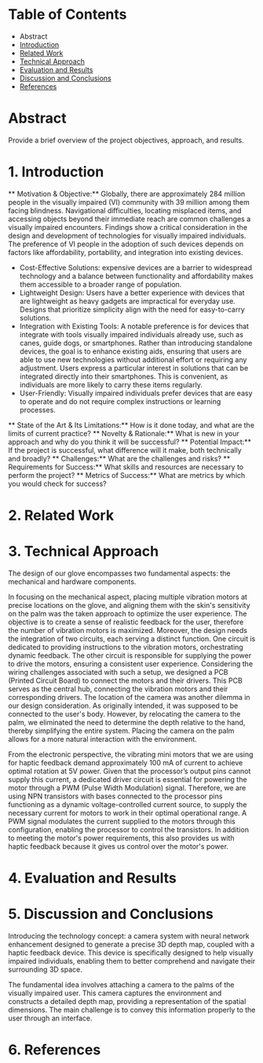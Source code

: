 # Table of Contents
* Abstract
* [Introduction](#1-introduction)
* [Related Work](#2-related-work)
* [Technical Approach](#3-technical-approach)
* [Evaluation and Results](#4-evaluation-and-results)
* [Discussion and Conclusions](#5-discussion-and-conclusions)
* [References](#6-references)

# Abstract

Provide a brief overview of the project objectives, approach, and results.

# 1. Introduction

** Motivation & Objective:**
Globally, there are approximately 284 million people in the visually impaired (VI) community with 39 million among them facing blindness. Navigational difficulties, locating misplaced items, and accessing objects beyond their immediate reach are common challenges a visually impaired encounters.
Findings show a critical consideration in the design and development of technologies for visually impaired individuals. The preference of VI people in the adoption of such devices depends on factors like affordability, portability, and integration into existing devices.
- Cost-Effective Solutions: expensive devices are a barrier to widespread technology and a balance between functionality and affordability makes them accessible to a broader range of population.
- Lightweight Design: Users have a better experience with devices that are lightweight as heavy gadgets are impractical for everyday use. Designs that prioritize simplicity align with the need for easy-to-carry solutions.
- Integration with Existing Tools: A notable preference is for devices that integrate with tools visually impaired individuals already use, such as canes, guide dogs, or smartphones. Rather than introducing standalone devices, the goal is to enhance existing aids, ensuring that users are able to use new technologies without additional effort or requiring any adjustment.
Users express a particular interest in solutions that can be integrated directly into their smartphones. This is convenient, as individuals are more likely to carry these items regularly.
- User-Friendly: Visually impaired individuals prefer devices that are easy to operate and do not require complex instructions or learning processes. 

** State of the Art & Its Limitations:** How is it done today, and what are the limits of current practice?
** Novelty & Rationale:** What is new in your approach and why do you think it will be successful?
** Potential Impact:** If the project is successful, what difference will it make, both technically and broadly?
** Challenges:** What are the challenges and risks?
** Requirements for Success:** What skills and resources are necessary to perform the project?
** Metrics of Success:** What are metrics by which you would check for success?





# 2. Related Work

# 3. Technical Approach
The design of our glove encompasses two fundamental aspects: the mechanical and hardware components. 

In focusing on the mechanical aspect, placing multiple vibration motors at precise locations on the glove, and aligning them with the skin's sensitivity on the palm was the taken approach to optimize the user experience. The objective is to create a sense of realistic feedback for the user, therefore the number of vibration motors is maximized.
Moreover, the design needs the integration of two circuits, each serving a distinct function. One circuit is dedicated to providing instructions to the vibration motors, orchestrating dynamic feedback. The other circuit is responsible for supplying the power to drive the motors, ensuring a consistent user experience.
Considering the wiring challenges associated with such a setup, we designed a PCB (Printed Circuit Board) to connect the motors and their drivers. This PCB serves as the central hub, connecting the vibration motors and their corresponding drivers.
The location of the camera was another dilemma in our design consideration. As originally intended, it was supposed to be connected to the user's body. However, by relocating the camera to the palm, we eliminated the need to determine the depth relative to the hand, thereby simplifying the entire system. Placing the camera on the palm allows for a more natural interaction with the environment.

From the electronic perspective, the vibrating mini motors that we are using for haptic feedback demand approximately 100 mA of current to achieve optimal rotation at 5V power. Given that the processor’s output pins cannot supply this current, a dedicated driver circuit is essential for powering the motor through a PWM (Pulse Width Modulation) signal. Therefore, we are using NPN transistors with bases connected to the processor pins functioning as a dynamic voltage-controlled current source, to supply the necessary current for motors to work in their optimal operational range. A PWM signal modulates the current supplied to the motors through this configuration, enabling the processor to control the transistors. In addition to meeting the motor's power requirements, this also provides us with haptic feedback because it gives us control over the motor's power.

# 4. Evaluation and Results

# 5. Discussion and Conclusions
Introducing the technology concept: a camera system with neural network enhancement designed to generate a precise 3D depth map, coupled with a haptic feedback device. This device is specifically designed to help visually impaired individuals, enabling them to better comprehend and navigate their surrounding 3D space.

The fundamental idea involves attaching a camera to the palms of the visually impaired user. This camera captures the environment and constructs a detailed depth map, providing a representation of the spatial dimensions. The main challenge is to convey this information properly to the user through an interface.


# 6. References
